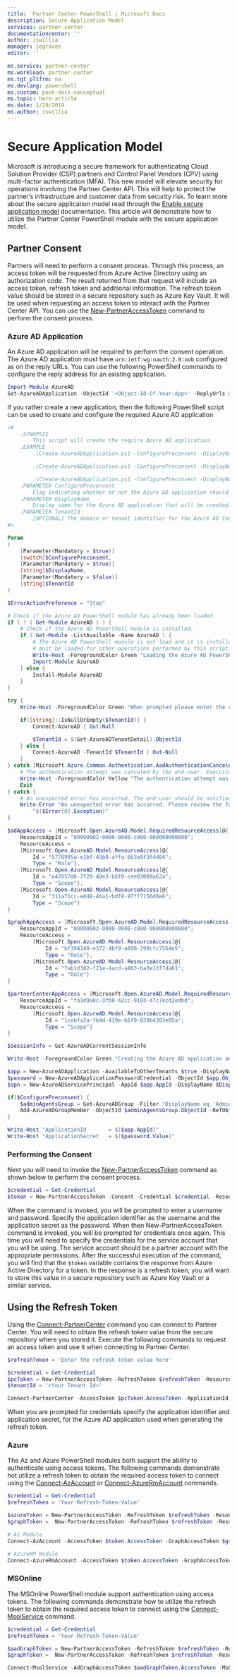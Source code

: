 ```yaml
---
title:  Partner Center PowerShell | Microsoft Docs
description: Secure Application Model
services: partner-center
documentationcenter: ''
author: iswillia
manager: jegraves
editor: ''

ms.service: partner-center
ms.workload: partner-center
ms.tgt_pltfrm: na
ms.devlang: powershell
ms.custom: posh-docs-conceptual
ms.topic: hero-article
ms.date: 1/29/2019
ms.author: iswillia
---
```


# Secure Application Model

Microsoft is introducing a secure framework for authenticating Cloud Solution Provider (CSP) partners and Control Panel Vendors (CPV) using multi-factor authentication (MFA). This new model will elevate security for operations involving the Partner Center API. This will help to protect the partner’s infrastructure and customer data from security risk. To learn more about the secure application model read through the [Enable secure application model](https://docs.microsoft.com/partner-center/develop/enable-secure-app-model) documentation. This article will demonstrate how to utilize the Partner Center PowerShell module with the secure application model.

## Partner Consent

Partners will need to perform a consent process. Through this process, an access token will be requested from Azure Active Directory using an authorization code. The result returned from that request will include an access token, refresh token and additional information. The refresh token value should be stored in a secure repository such as Azure Key Vault. It will be used when requesting an access token to interact with the Partner Center API. You can use the [New-PartnerAccessToken](https://docs.microsoft.com/powershell/module/partnercenter/new-partneraccesstoken) command to perform the consent process.

### Azure AD Application

An Azure AD application will be required to perform the consent operation. The Azure AD application must have `urn:ietf:wg:oauth:2.0:oob` configured as on the reply URLs. You can use the following PowerShell commands to configure the reply address for an existing application.

```powershell
Import-Module AzureAD
Set-AzureADApplication -ObjectId '<Object-Id-Of-Your-App>' -ReplyUrls @("urn:ietf:wg:oauth:2.0:oob")
```

If you rather create a new application, then the following PowerShell script can be used to create and configure the required Azure AD application

```powershell
<#
    .SYNOPSIS
        This script will create the require Azure AD application.
    .EXAMPLE
        .\Create-AzureADApplication.ps1 -ConfigurePreconsent -DisplayName "Partner Center Web App"

        .\Create-AzureADApplication.ps1 -ConfigurePreconsent -DisplayName "Partner Center Web App" -TenantId eb210c1e-b697-4c06-b4e3-8b104c226b9a

        .\Create-AzureADApplication.ps1 -ConfigurePreconsent -DisplayName "Partner Center Web App" -TenantId tenant01.onmicrosoft.com
    .PARAMETER ConfigurePreconsent
        Flag indicating whether or not the Azure AD application should be configured for preconsent.
    .PARAMETER DisplayName
        Display name for the Azure AD application that will be created.
    .PARAMETER TenantId
        [OPTIONAL] The domain or tenant identifier for the Azure AD tenant that should be utilized to create the various resources.
#>

Param
(
    [Parameter(Mandatory = $true)]
    [switch]$ConfigurePreconsent,
    [Parameter(Mandatory = $true)]
    [string]$DisplayName,
    [Parameter(Mandatory = $false)]
    [string]$TenantId
)

$ErrorActionPreference = "Stop"

# Check if the Azure AD PowerShell module has already been loaded.
if ( ! ( Get-Module AzureAD ) ) {
    # Check if the Azure AD PowerShell module is installed.
    if ( Get-Module -ListAvailable -Name AzureAD ) {
        # The Azure AD PowerShell module is not load and it is installed. This module
        # must be loaded for other operations performed by this script.
        Write-Host -ForegroundColor Green "Loading the Azure AD PowerShell module..."
        Import-Module AzureAD
    } else {
        Install-Module AzureAD
    }
}

try {
    Write-Host -ForegroundColor Green "When prompted please enter the appropriate credentials..."

    if([string]::IsNullOrEmpty($TenantId)) {
        Connect-AzureAD | Out-Null

        $TenantId = $(Get-AzureADTenantDetail).ObjectId
    } else {
        Connect-AzureAD -TenantId $TenantId | Out-Null
    }
} catch [Microsoft.Azure.Common.Authentication.AadAuthenticationCanceledException] {
    # The authentication attempt was canceled by the end-user. Execution of the script should be halted.
    Write-Host -ForegroundColor Yellow "The authentication attempt was canceled. Execution of the script will be halted..."
    Exit
} catch {
    # An unexpected error has occurred. The end-user should be notified so that the appropriate action can be taken.
    Write-Error "An unexpected error has occurred. Please review the following error message and try again." `
        "$($Error[0].Exception)"
}

$adAppAccess = [Microsoft.Open.AzureAD.Model.RequiredResourceAccess]@{
    ResourceAppId = "00000002-0000-0000-c000-000000000000";
    ResourceAccess =
    [Microsoft.Open.AzureAD.Model.ResourceAccess]@{
        Id = "5778995a-e1bf-45b8-affa-663a9f3f4d04";
        Type = "Role"},
    [Microsoft.Open.AzureAD.Model.ResourceAccess]@{
        Id = "a42657d6-7f20-40e3-b6f0-cee03008a62a";
        Type = "Scope"},
    [Microsoft.Open.AzureAD.Model.ResourceAccess]@{
        Id = "311a71cc-e848-46a1-bdf8-97ff7156d8e6";
        Type = "Scope"}
}

$graphAppAccess = [Microsoft.Open.AzureAD.Model.RequiredResourceAccess]@{
    ResourceAppId = "00000003-0000-0000-c000-000000000000";
    ResourceAccess =
        [Microsoft.Open.AzureAD.Model.ResourceAccess]@{
            Id = "bf394140-e372-4bf9-a898-299cfc7564e5";
            Type = "Role"},
        [Microsoft.Open.AzureAD.Model.ResourceAccess]@{
            Id = "7ab1d382-f21e-4acd-a863-ba3e13f7da61";
            Type = "Role"}
}

$partnerCenterAppAccess = [Microsoft.Open.AzureAD.Model.RequiredResourceAccess]@{
    ResourceAppId = "fa3d9a0c-3fb0-42cc-9193-47c7ecd2edbd";
    ResourceAccess =
        [Microsoft.Open.AzureAD.Model.ResourceAccess]@{
            Id = "1cebfa2a-fb4d-419e-b5f9-839b4383e05a";
            Type = "Scope"}
}

$SessionInfo = Get-AzureADCurrentSessionInfo

Write-Host -ForegroundColor Green "Creating the Azure AD application and related resources..."

$app = New-AzureADApplication -AvailableToOtherTenants $true -DisplayName $DisplayName -IdentifierUris "https://$($SessionInfo.TenantDomain)/$((New-Guid).ToString())" -RequiredResourceAccess $adAppAccess, $graphAppAccess, $partnerCenterAppAccess -ReplyUrls @("urn:ietf:wg:oauth:2.0:oob")
$password = New-AzureADApplicationPasswordCredential -ObjectId $app.ObjectId
$spn = New-AzureADServicePrincipal -AppId $app.AppId -DisplayName $DisplayName

if($ConfigurePreconsent) {
    $adminAgentsGroup = Get-AzureADGroup -Filter "DisplayName eq 'AdminAgents'"
    Add-AzureADGroupMember -ObjectId $adminAgentsGroup.ObjectId -RefObjectId $spn.ObjectId
}

Write-Host "ApplicationId       = $($app.AppId)"
Write-Host "ApplicationSecret   = $($password.Value)"
```

### Performing the Consent

Next you will need to invoke the [New-PartnerAccessToken](https://docs.microsoft.com/powershell/module/partnercenter/new-partneraccesstoken) command as shown below to perform the consent process.

```powershell
$credential = Get-Credential
$token = New-PartnerAccessToken -Consent -Credential $credential -Resource https://api.partnercenter.microsoft.com -ServicePrincipal
```

When the command is invoked, you will be prompted to enter a username and password. Specify the application identifier as the username and the application secret as the password. When then New-PartnerAccessToken command is invoked, you will be prompted for credentials once again. This time you will need to specify the credentials for the service account that you will be using. The service account should be a partner account with the appropriate permissions. After the successful execution of the command, you will find that the `$token` variable contains the response from Azure Active Directory for a token. In the response is a refresh token, you will want to store this value in a secure repository such as Azure Key Vault or a similar service.

## Using the Refresh Token

Using the [Connect-PartnerCenter](https://docs.microsoft.com/powershell/module/partnercenter/connect-partnercenter) command you can connect to Partner Center. You will need to obtain the refresh token value from the secure repository where you stored it. Execute the following commands to request an access token and use it when connecting to Partner Center.

```powershell
$refreshToken = 'Enter the refresh token value here'

$credential = Get-Credential
$pcToken = New-PartnerAccessToken -RefreshToken $refreshToken -Resource https://api.partnercenter.microsoft.com -Credential $credential -ServicePrincipal
$tenantId = '<Your Tenant Id>'

Connect-PartnerCenter -AccessToken $pcToken.AccessToken -ApplicationId $appId -TenantId $tenantId
```

When you are prompted for credentials specify the application identifier and application secret, for the Azure AD application used when generating the refresh token.

### Azure

The Az and Azure PowerShell modules both support the ability to authenticate using access tokens. The following commands demonstrate hot utilize a refresh token to obtain the required access token to connect using the [Connect-AzAccount](https://docs.microsoft.com/powershell/module/az.accounts/connect-azaccount) or [Connect-AzureRmAccount](https://docs.microsoft.com/powershell/module/azurerm.profile/connect-azurermaccount) commands.

```powershell
$credential = Get-Credential
$refreshToken = 'Your-Refresh-Token-Value'

$azureToken = New-PartnerAccessToken -RefreshToken $refreshToken -Resource https://azure.management.com/ -Credential $credential -ServicePrincipal
$graphToken =  New-PartnerAccessToken -RefreshToken $refreshToken -Resource https://graph.microsoft.com -Credential $credential -ServicePrincipal

# Az Module
Connect-AzAccount -AccessToken $token.AccessToken -GraphAccessToken $graphToken.AccessToken -TenantId '<TenantId>'

# AzureRM Module
Connect-AzureRmAccount -AccessToken $token.AccessToken -GraphAccessToken $graphToken.AccessToken -TenantId '<TenantId>'
```

### MSOnline

The MSOnline PowerShell module support authentication using access tokens. The following commands demonstrate how to utilize the refresh token to obtain the required access token to connect using the [Connect-MsolService](https://docs.microsoft.com/powershell/module/msonline/connect-msolservice) command.

```powershell
$credential = Get-Credential
$refreshToken = 'Your-Refresh-Token-Value'

$aadGraphToken = New-PartnerAccessToken -RefreshToken $refreshToken -Resource https://graph.windows.net -Credential $credential -ServicePrincipal
$graphToken =  New-PartnerAccessToken -RefreshToken $refreshToken -Resource https://graph.microsoft.com -Credential $credential -ServicePrincipal

Connect-MsolService -AdGraphAccessToken $aadGraphToken.AccessToken -MsGraphAccessToken $graphToken.AccessToken
```